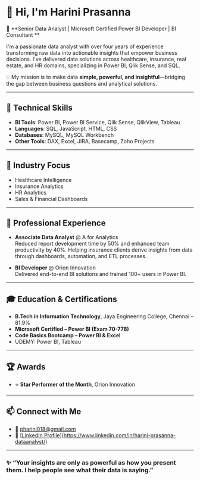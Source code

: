 # 👋 Hi, I'm Harini Prasanna

🎯 **Senior Data Analyst | Microsoft Certified Power BI Developer | BI Consultant **

I'm a passionate data analyst with over four years of experience transforming raw data into actionable insights that empower business decisions.
I've delivered data solutions across healthcare, insurance, real estate, and HR domains, specializing in Power BI, Qlik Sense, and SQL.

💡 My mission is to make data **simple, powerful, and insightful**—bridging the gap between business questions and analytical solutions.

---

## 🔧 Technical Skills

- **BI Tools**: Power BI, Power BI Service, Qlik Sense, QlikView, Tableau
- **Languages**: SQL, JavaScript, HTML, CSS
- **Databases**: MySQL, MySQL Workbench
- **Other Tools**: DAX, Excel, JIRA, Basecamp, Zoho Projects

---

## 🏥 Industry Focus

- Healthcare Intelligence  
- Insurance Analytics  
- HR Analytics  
- Sales & Financial Dashboards

---

## 💼 Professional Experience


- **Associate Data Analyst** @ A for Analytics  
  Reduced report development time by 50% and enhanced team productivity by 40%.
  Helping insurance clients derive insights from data through dashboards, automation, and ETL processes.

- **BI Developer** @ Orion Innovation  
  Delivered end-to-end BI solutions and trained 100+ users in Power BI.

---

## 🎓 Education & Certifications

- **B.Tech in Information Technology**, Jaya Engineering College, Chennai – 81.9%
- **Microsoft Certified – Power BI (Exam 70-778)**
- **Code Basics Bootcamp – Power BI & Excel**
- UDEMY: Power BI, Tableau

---

## 🏆 Awards

- ⭐ **Star Performer of the Month**, Orion Innovation

---

## 📫 Connect with Me

- 📧 pharini018@gmail.com  
- 🔗 [[LinkedIn Profile](www.linkedin.com/in/harini-prasanna-dataanalyst)](https://www.linkedin.com/in/harini-prasanna-dataanalyst/)

---

### ✨ “Your insights are only as powerful as how you present them. I help people see what their data is saying.”  



<!---
HariniDataAnalyst/HariniDataAnalyst is a ✨ special ✨ repository because its `README.md` (this file) appears on your GitHub profile.
You can click the Preview link to take a look at your changes.
--->
